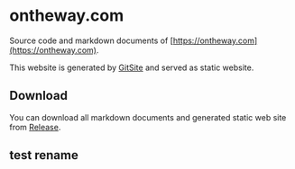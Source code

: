 # ontheway.com

Source code and markdown documents of [https://ontheway.com](https://ontheway.com).

This website is generated by [GitSite](https://gitsite.org) and served as static website.

## Download

You can download all markdown documents and generated static web site from [Release](https://github.com/OnTheWay0103/dailyshells.com.git).

## test rename
